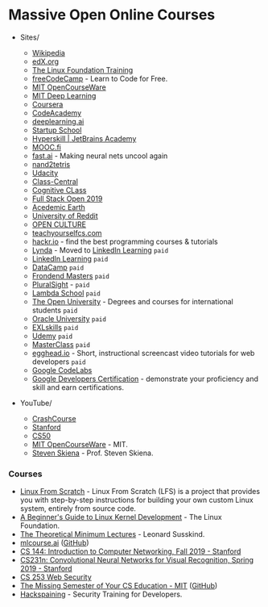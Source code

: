 # Massive Open Online Courses

- Sites/
    - [Wikipedia](https://wikipedia.org/)
    - [edX.org](https://www.edx.org/)
    - [The Linux Foundation Training](https://training.linuxfoundation.org/)
    - [freeCodeCamp](https://freecodecamp.org/) - Learn to Code for Free.
    - [MIT OpenCourseWare](https://ocw.mit.edu/index.htm)
    - [MIT Deep Learning](https://deeplearning.mit.edu/)
    - [Coursera](https://www.coursera.org/)
    - [CodeAcademy](https://www.codecademy.com/)
    - [deeplearning.ai](https://www.deeplearning.ai/)
    - [Startup School](https://www.startupschool.org/)
    - [Hyperskill | JetBrains Academy](https://hi.hyperskill.org)
    - [MOOC.fi](https://www.mooc.fi/en/)
    - [fast.ai](https://www.fast.ai/) - Making neural nets uncool again
    - [nand2tetris](https://www.nand2tetris.org/)
    - [Udacity](https://www.udacity.com/)
    - [Class-Central](https://www.classcentral.com/) 
    - [Cognitive CLass](https://cognitiveclass.ai/)
    - [Full Stack Open 2019](https://fullstackopen.com/en)
    - [Acedemic Earth](https://www.academicearth.org/)
    - [University of Reddit](http://ureddit.com/)
    - [OPEN CULTURE](http://www.openculture.com/)
    - [teachyourselfcs.com](https://teachyourselfcs.com/)
    - [hackr.io](https://hackr.io/) - find the best programming courses & tutorials
    - [Lynda](https://www.lynda.com/) - Moved to [LinkedIn Learning](https://www.linkedin.com/learning/) `paid`
    - [LinkedIn Learning](https://www.linkedin.com/learning/) `paid`
    - [DataCamp](https://www.datacamp.com/) `paid`
    - [Frondend Masters](https://frontendmasters.com/) `paid`
    - [PluralSight](https://www.pluralsight.com/) - `paid`
    - [Lambda School](https://lambdaschool.com/) `paid`
    - [The Open University](http://www.openuniversity.edu/) - Degrees and courses for international students `paid`
    - [Oracle University](https://education.oracle.com/home) `paid`
    - [EXLskills](https://exlskills.com/) `paid`
    - [Udemy](https://www.udemy.com/) `paid`
    - [MasterClass](https://www.masterclass.com/) `paid`
    - [egghead.io](https://egghead.io/) - Short, instructional screencast video tutorials for web developers `paid`
    - [Google CodeLabs](https://codelabs.developers.google.com)
    - [Google Developers Certification](https://developers.google.com/certification) - demonstrate your proficiency and skill and earn certifications.

- YouTube/
    - [CrashCourse](https://www.youtube.com/channel/UCX6b17PVsYBQ0ip5gyeme-Q)
    - [Stanford](https://www.youtube.com/channel/UC-EnprmCZ3OXyAoG7vjVNCA)
    - [CS50](https://www.youtube.com/channel/UCcabW7890RKJzL968QWEykA)
    - [MIT OpenCourseWare](https://www.youtube.com/channel/UCEBb1b_L6zDS3xTUrIALZOw) - MIT.
    - [Steven Skiena](https://www.youtube.com/channel/UCh27N8m4Jp_rkwx26Q4iclQ) - Prof. Steven Skiena.

### Courses
- [Linux From Scratch](http://www.linuxfromscratch.org/) - Linux From Scratch (LFS) is a project that provides you with step-by-step instructions for building your own custom Linux system, entirely from source code.
- [A Beginner's Guide to Linux Kernel Development](https://training.linuxfoundation.org/resources/free-courses/a-beginners-guide-to-linux-kernel-development/) - The Linux Foundation.
- [The Theoretical Minimum Lectures](https://theoreticalminimum.com/) - Leonard Susskind.
- [mlcourse.ai](https://mlcourse.ai/) ([GitHub](https://github.com/Yorko/mlcourse.ai))
- [CS 144: Introduction to Computer Networking, Fall 2019 - Stanford](https://cs144.github.io/)
- [CS231n: Convolutional Neural Networks for Visual Recognition, Spring 2019 - Stanford](http://cs231n.stanford.edu/)
- [CS 253 Web Security](https://web.stanford.edu/class/cs253/)
- [The Missing Semester of Your CS Education - MIT](https://missing.csail.mit.edu/) ([GitHub](https://github.com/missing-semester/missing-semester))
- [Hackspaining](https://www.hacksplaining.com/) - Security Training for Developers.
